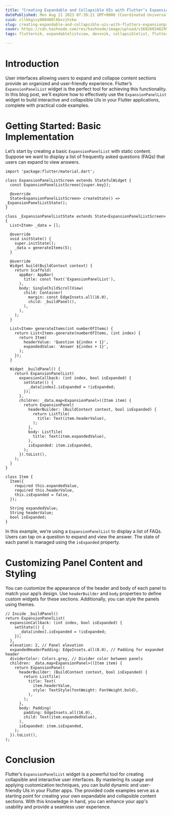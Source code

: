```yaml
---
title: "Creating Expandable and Collapsible UIs with Flutter’s ExpansionPanelList: A Practical Guide with Code Examples"
datePublished: Mon Aug 21 2023 07:39:21 GMT+0000 (Coordinated Universal Time)
cuid: cllkkgivy000408l6bxvjhzkw
slug: creating-expandable-and-collapsible-uis-with-flutters-expansionpanellist-a-practical-guide-with-code-examples
cover: https://cdn.hashnode.com/res/hashnode/image/upload/v1692603462956/079885b7-22b2-48f9-b88e-7b96e39f5aea.gif
tags: flutternik, expandablelistview, devsnik, collapsiblelist, flutter-expandable

---
```


# **Introduction**

User interfaces allowing users to expand and collapse content sections provide an organized and user-friendly experience. Flutter’s `ExpansionPanelList` widget is the perfect tool for achieving this functionality. In this blog post, we'll explore how to effectively use the `ExpansionPanelList` widget to build interactive and collapsible UIs in your Flutter applications, complete with practical code examples.

# **Getting Started: Basic Implementation**

Let’s start by creating a basic `ExpansionPanelList` with static content. Suppose we want to display a list of frequently asked questions (FAQs) that users can expand to view answers.

```plaintext
import 'package:flutter/material.dart';

class ExpansionPanelListScreen extends StatefulWidget {
  const ExpansionPanelListScreen({super.key});

  @override
  State<ExpansionPanelListScreen> createState() => _ExpansionPanelListState();
}

class _ExpansionPanelListState extends State<ExpansionPanelListScreen> {
  List<Item> _data = [];

  @override
  void initState() {
    super.initState();
    _data = generateItems(5);
  }

  @override
  Widget build(BuildContext context) {
    return Scaffold(
      appBar: AppBar(
        title: const Text('ExpansionPanelList'),
      ),
      body: SingleChildScrollView(
        child: Container(
          margin: const EdgeInsets.all(16.0),
          child: _buildPanel(),
        ),
      ),
    );
  }

  List<Item> generateItems(int numberOfItems) {
    return List<Item>.generate(numberOfItems, (int index) {
      return Item(
        headerValue: 'Question ${index + 1}',
        expandedValue: 'Answer ${index + 1}',
      );
    });
  }

  Widget _buildPanel() {
    return ExpansionPanelList(
      expansionCallback: (int index, bool isExpanded) {
        setState(() {
          _data[index].isExpanded = !isExpanded;
        });
      },
      children: _data.map<ExpansionPanel>((Item item) {
        return ExpansionPanel(
          headerBuilder: (BuildContext context, bool isExpanded) {
            return ListTile(
              title: Text(item.headerValue),
            );
          },
          body: ListTile(
            title: Text(item.expandedValue),
          ),
          isExpanded: item.isExpanded,
        );
      }).toList(),
    );
  }
}

class Item {
  Item({
    required this.expandedValue,
    required this.headerValue,
    this.isExpanded = false,
  });

  String expandedValue;
  String headerValue;
  bool isExpanded;
}
```

In this example, we’re using a `ExpansionPanelList` to display a list of FAQs. Users can tap on a question to expand and view the answer. The state of each panel is managed using the `isExpanded` property.

# **Customizing Panel Content and Styling**

You can customize the appearance of the header and body of each panel to match your app’s design. Use `headerBuilder` and `body` properties to define custom widgets for these sections. Additionally, you can style the panels using themes.

```plaintext
// Inside _buildPanel()
return ExpansionPanelList(
  expansionCallback: (int index, bool isExpanded) {
    setState(() {
      _data[index].isExpanded = !isExpanded;
    });
  },
  elevation: 2, // Panel elevation
  expandedHeaderPadding: EdgeInsets.all(8.0), // Padding for expanded header
  dividerColor: Colors.grey, // Divider color between panels
  children: _data.map<ExpansionPanel>((Item item) {
    return ExpansionPanel(
      headerBuilder: (BuildContext context, bool isExpanded) {
        return ListTile(
          title: Text(
            item.headerValue,
            style: TextStyle(fontWeight: FontWeight.bold),
          ),
        );
      },
      body: Padding(
        padding: EdgeInsets.all(16.0),
        child: Text(item.expandedValue),
      ),
      isExpanded: item.isExpanded,
    );
  }).toList(),
);
```

# **Conclusion**

Flutter’s `ExpansionPanelList` widget is a powerful tool for creating collapsible and interactive user interfaces. By mastering its usage and applying customization techniques, you can build dynamic and user-friendly UIs in your Flutter apps. The provided code examples serve as a starting point for creating your own expandable and collapsible content sections. With this knowledge in hand, you can enhance your app's usability and provide a seamless user experience.